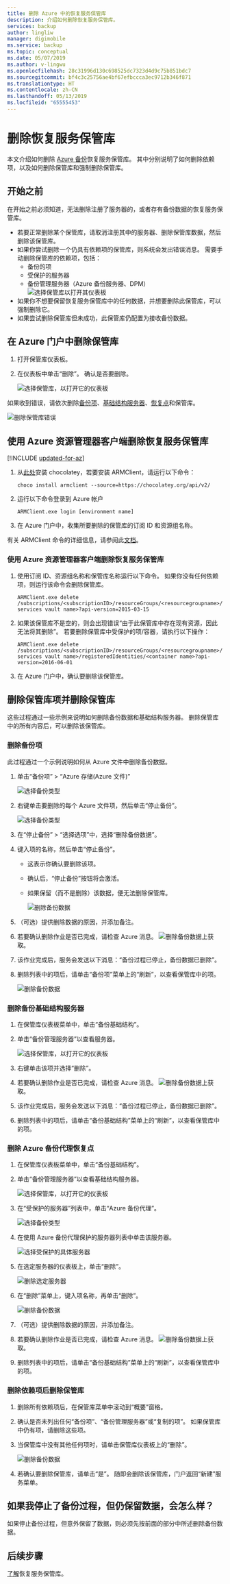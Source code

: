 ```yaml
---
title: 删除 Azure 中的恢复服务保管库
description: 介绍如何删除恢复服务保管库。
services: backup
author: lingliw
manager: digimobile
ms.service: backup
ms.topic: conceptual
ms.date: 05/07/2019
ms.author: v-lingwu
ms.openlocfilehash: 28c31996d130c698525dc7323d4d9c75b851bdc7
ms.sourcegitcommit: bf4c3c25756ae4bf67efbccca3ec9712b346f871
ms.translationtype: HT
ms.contentlocale: zh-CN
ms.lasthandoff: 05/13/2019
ms.locfileid: "65555453"
---
```

# <a name="delete-a-recovery-services-vault"></a>删除恢复服务保管库

本文介绍如何删除 [Azure 备份](backup-overview.md)恢复服务保管库。 其中分别说明了如何删除依赖项，以及如何删除保管库和强制删除保管库。


## <a name="before-you-start"></a>开始之前

在开始之前必须知道，无法删除注册了服务器的，或者存有备份数据的恢复服务保管库。

- 若要正常删除某个保管库，请取消注册其中的服务器、删除保管库数据，然后删除该保管库。
- 如果你尝试删除一个仍具有依赖项的保管库，则系统会发出错误消息。 需要手动删除保管库的依赖项，包括：
    - 备份的项
    - 受保护的服务器
    - 备份管理服务器（Azure 备份服务器、DPM）![选择保管库以打开其仪表板](./media/backup-azure-delete-vault/backup-items-backup-infrastructure.png)
- 如果你不想要保留恢复服务保管库中的任何数据，并想要删除此保管库，可以强制删除它。
- 如果尝试删除保管库但未成功，此保管库仍配置为接收备份数据。


## <a name="delete-a-vault-from-the-azure-portal"></a>在 Azure 门户中删除保管库

1. 打开保管库仪表板。  
2. 在仪表板中单击“删除”。 确认是否要删除。

    ![选择保管库，以打开它的仪表板](./media/backup-azure-delete-vault/contoso-bkpvault-settings.png)

如果收到错误，请依次删除[备份项](#remove-backup-items)、[基础结构服务器](#remove-backup-infrastructure-servers)、[恢复点](#remove-azure-backup-agent-recovery-points)和保管库。

![删除保管库错误](./media/backup-azure-delete-vault/error.png)


## <a name="delete-the-recovery-services-vault-using-azure-resource-manager-client"></a>使用 Azure 资源管理器客户端删除恢复服务保管库

[!INCLUDE [updated-for-az](../../includes/updated-for-az.md)]

1. 从[此处](https://chocolatey.org/)安装 chocolatey，若要安装 ARMClient，请运行以下命令：

   ` choco install armclient --source=https://chocolatey.org/api/v2/ `
2. 运行以下命令登录到 Azure 帐户

    ` ARMClient.exe login [environment name] `

3. 在 Azure 门户中，收集所要删除的保管库的订阅 ID 和资源组名称。

有关 ARMClient 命令的详细信息，请参阅此[文档](https://github.com/projectkudu/ARMClient/blob/master/README.md)。

### <a name="use-azure-resource-manager-client-to-delete-recovery-services-vault"></a>使用 Azure 资源管理器客户端删除恢复服务保管库

1. 使用订阅 ID、资源组名称和保管库名称运行以下命令。 如果你没有任何依赖项，则运行该命令会删除保管库。

   ```
   ARMClient.exe delete /subscriptions/<subscriptionID>/resourceGroups/<resourcegroupname>/providers/Microsoft.RecoveryServices/vaults/<recovery services vault name>?api-version=2015-03-15
   ```
2. 如果该保管库不是空的，则会出现错误“由于此保管库中存在现有资源，因此无法将其删除”。 若要删除保管库中受保护的项/容器，请执行以下操作：

   ```
   ARMClient.exe delete /subscriptions/<subscriptionID>/resourceGroups/<resourcegroupname>/providers/Microsoft.RecoveryServices/vaults/<recovery services vault name>/registeredIdentities/<container name>?api-version=2016-06-01
   ```

3. 在 Azure 门户中，确认要删除该保管库。


## <a name="remove-vault-items-and-delete-the-vault"></a>删除保管库项并删除保管库

这些过程通过一些示例来说明如何删除备份数据和基础结构服务器。 删除保管库中的所有内容后，可以删除该保管库。

### <a name="remove-backup-items"></a>删除备份项

此过程通过一个示例说明如何从 Azure 文件中删除备份数据。

1. 单击“备份项” > “Azure 存储(Azure 文件)”

    ![选择备份类型](./media/backup-azure-delete-vault/azure-storage-selected-list.png)

2. 右键单击要删除的每个 Azure 文件项，然后单击“停止备份”。

    ![选择备份类型](./media/backup-azure-delete-vault/stop-backup-item.png)


3. 在“停止备份” > “选择选项”中，选择“删除备份数据”。
4. 键入项的名称，然后单击“停止备份”。
   - 这表示你确认要删除该项。
   - 确认后，“停止备份”按钮将会激活。
   - 如果保留（而不是删除）该数据，便无法删除保管库。

     ![删除备份数据](./media/backup-azure-delete-vault/stop-backup-blade-delete-backup-data.png)

5. （可选）提供删除数据的原因，并添加备注。
6. 若要确认删除作业是否已完成，请检查 Azure 消息。 ![删除备份数据](./media/backup-azure-delete-vault/messages.png)上获取。
7. 该作业完成后，服务会发送以下消息：“备份过程已停止，备份数据已删除”。
8. 删除列表中的项后，请单击“备份项”菜单上的“刷新”，以查看保管库中的项。

      ![删除备份数据](./media/backup-azure-delete-vault/empty-items-list.png)


### <a name="remove-backup-infrastructure-servers"></a>删除备份基础结构服务器

1. 在保管库仪表板菜单中，单击“备份基础结构”。
2. 单击“备份管理服务器”以查看服务器。

    ![选择保管库，以打开它的仪表板](./media/backup-azure-delete-vault/delete-backup-management-servers.png)

3. 右键单击该项并选择“删除”。
4. 若要确认删除作业是否已完成，请检查 Azure 消息。 ![删除备份数据](./media/backup-azure-delete-vault/messages.png)上获取。
5. 该作业完成后，服务会发送以下消息：“备份过程已停止，备份数据已删除”。
6. 删除列表中的项后，请单击“备份基础结构”菜单上的“刷新”，以查看保管库中的项。


### <a name="remove-azure-backup-agent-recovery-points"></a>删除 Azure 备份代理恢复点

1. 在保管库仪表板菜单中，单击“备份基础结构”。
2. 单击“备份管理服务器”以查看基础结构服务器。

    ![选择保管库，以打开它的仪表板](./media/backup-azure-delete-vault/identify-protected-servers.png)

3. 在“受保护的服务器”列表中，单击“Azure 备份代理”。

    ![选择备份类型](./media/backup-azure-delete-vault/list-of-protected-server-types.png)

4. 在使用 Azure 备份代理保护的服务器列表中单击该服务器。

    ![选择受保护的具体服务器](./media/backup-azure-delete-vault/azure-backup-agent-protected-servers.png)

5. 在选定服务器的仪表板上，单击“删除”。

    ![删除选定服务器](./media/backup-azure-delete-vault/selected-protected-server-click-delete.png)

6. 在“删除”菜单上，键入项名称，再单击“删除”。

     ![删除备份数据](./media/backup-azure-delete-vault/delete-protected-server-dialog.png)

7. （可选）提供删除数据的原因，并添加备注。
8. 若要确认删除作业是否已完成，请检查 Azure 消息。 ![删除备份数据](./media/backup-azure-delete-vault/messages.png)上获取。
9. 删除列表中的项后，请单击“备份基础结构”菜单上的“刷新”，以查看保管库中的项。

### <a name="delete-the-vault-after-removing-dependencies"></a>删除依赖项后删除保管库

1. 删除所有依赖项后，在保管库菜单中滚动到“概要”窗格。
2. 确认是否未列出任何“备份项”、“备份管理服务器”或“复制的项”。 如果保管库中仍有项，请删除这些项。

3. 当保管库中没有其他任何项时，请单击保管库仪表板上的“删除”。

    ![删除备份数据](./media/backup-azure-delete-vault/vault-ready-to-delete.png)

4. 若确认要删除保管库，请单击“是”。 随即会删除该保管库，门户返回“新建”服务菜单。

## <a name="what-if-i-stop-the-backup-process-but-retain-the-data"></a>如果我停止了备份过程，但仍保留数据，会怎么样？

如果停止备份过程，但意外保留了数据，则必须先按前面的部分中所述删除备份数据。

## <a name="next-steps"></a>后续步骤

[了解](backup-azure-recovery-services-vault-overview.md)恢复服务保管库。



<!-- Update_Description: wording update -->